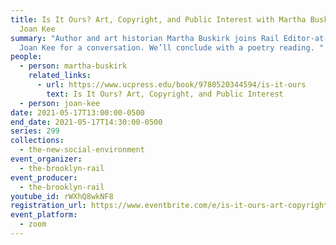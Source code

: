 ```yaml
---
title: Is It Ours? Art, Copyright, and Public Interest with Martha Buskirk and
  Joan Kee
summary: "Author and art historian Martha Buskirk joins Rail Editor-at-Large
  Joan Kee for a conversation. We’ll conclude with a poetry reading. "
people:
  - person: martha-buskirk
    related_links:
      - url: https://www.ucpress.edu/book/9780520344594/is-it-ours
        text: Is It Ours? Art, Copyright, and Public Interest
  - person: joan-kee
date: 2021-05-17T13:00:00-0500
end_date: 2021-05-17T14:30:00-0500
series: 299
collections:
  - the-new-social-environment
event_organizer:
  - the-brooklyn-rail
event_producer:
  - the-brooklyn-rail
youtube_id: rWXhQ8wkNF8
registration_url: https://www.eventbrite.com/e/is-it-ours-art-copyright-public-interest-tickets-154444594941
event_platform:
  - zoom
---
```

